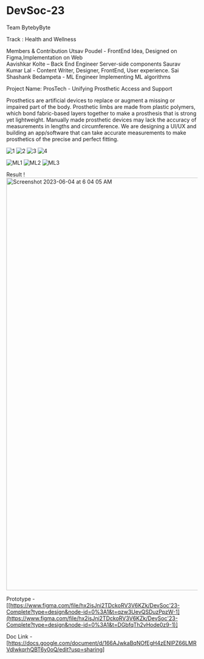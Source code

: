 
# DevSoc-23
Team  BytebyByte

Track : Health and Wellness 

Members & Contribution 
Utsav Poudel - FrontEnd
Idea, Designed on Figma,Implementation on Web  
Aavishkar Kolte – Back End Engineer
Server-side components
Saurav Kumar Lal - Content Writer, Designer, 
FrontEnd, User experience.
Sai Shashank Bedampeta - ML Engineer
Implementing  ML algorithms 


Project Name: 
ProsTech - Unifying Prosthetic Access and Support

Prosthetics are artificial devices to replace or augment a missing or impaired part of the body. Prosthetic limbs are made from plastic polymers, which bond fabric-based layers together to make a prosthesis that is strong yet lightweight. Manually made prosthetic devices may lack the accuracy of measurements in lengths and circumference. We are designing a UI/UX and building an app/software that can take accurate measurements to make prosthetics of the precise and perfect fitting.



![1](https://github.com/utsav-lbrok/DevSoc-23/assets/120162400/a23c5316-3562-440e-b0d4-dbf49a179e73)
![2](https://github.com/utsav-lbrok/DevSoc-23/assets/120162400/fc815c5b-8aa5-4f8a-817d-21197937ff31)
![3](https://github.com/utsav-lbrok/DevSoc-23/assets/120162400/2c93656c-0747-4518-902b-114b761b9d50)
![4](https://github.com/utsav-lbrok/DevSoc-23/assets/120162400/f3677851-8bb9-4afc-bad2-5f44f4eee30d)

![ML1](https://github.com/utsav-lbrok/DevSoc-23/assets/120162400/bde9af8b-cb74-4ee7-83ca-937f0ed15557)
![ML2](https://github.com/utsav-lbrok/DevSoc-23/assets/120162400/d525c626-4e2e-4b60-b1af-d39221a25edf)
![ML3](https://github.com/utsav-lbrok/DevSoc-23/assets/120162400/83a48783-213b-48f2-8935-dd7ea58562d7)

Result ! 
<img width="1086" alt="Screenshot 2023-06-04 at 6 04 05 AM" src="https://github.com/utsav-lbrok/DevSoc23/assets/120162400/0955d1f8-b1dc-42e2-a91d-0284a5e15aa1">

Prototype - [[https://www.figma.com/file/hx2isJni2TDckoRV3V6KZk/DevSoc'23-Complete?type=design&node-id=0%3A1&t=qzw3UevQSDuzPpzW-1](https://www.figma.com/file/hx2isJni2TDckoRV3V6KZk/DevSoc'23-Complete?type=design&node-id=0%3A1&t=DGbfqTh2vHode0z9-1)]

Doc Link - [https://docs.google.com/document/d/166AJwkaBqNOfEgH4zENIPZ66LMRVdIwkqrhQBT6y0oQ/edit?usp=sharing]

